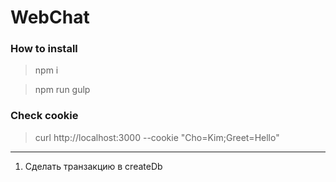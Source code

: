 # WebChat

### How to install

> npm i

> npm run gulp

### Check cookie

> curl http://localhost:3000 --cookie "Cho=Kim;Greet=Hello"

---

1. Сделать транзакцию в createDb